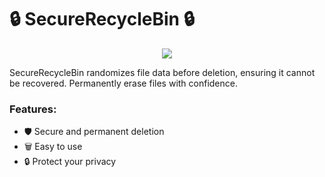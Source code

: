 # 🔒 **SecureRecycleBin** 🔒

<p align="center">
  <img src="https://github.com/user-attachments/assets/741313ac-0862-4666-83e2-fdf53ac721b4" />
</p>

SecureRecycleBin randomizes file data before deletion, ensuring it cannot be recovered. Permanently erase files with confidence.

### Features:
- 🛡️ Secure and permanent deletion
- 🗑️ Easy to use
- 🔒 Protect your privacy
